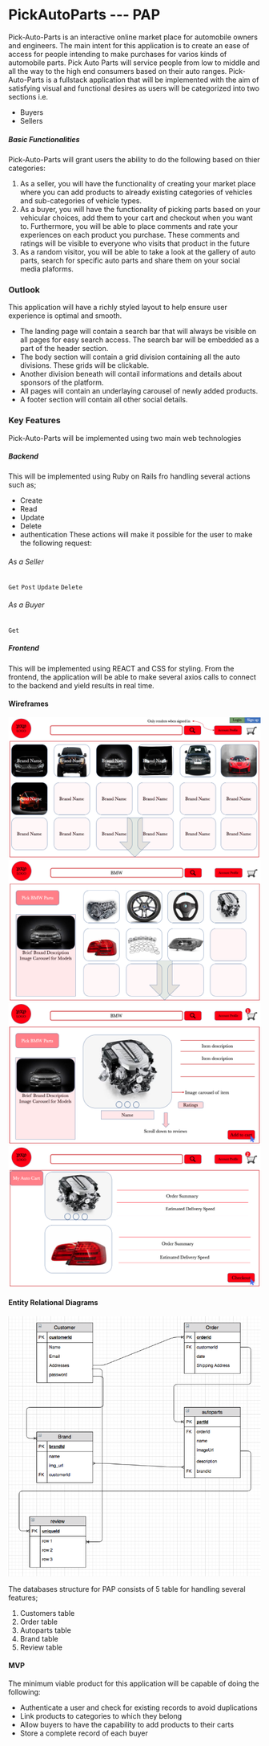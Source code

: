 # PickAutoParts --- PAP

Pick-Auto-Parts is an interactive online market place for automobile owners and engineers. The main intent for this application is to create an ease of access for people intending to make purchases for varios kinds of automobile parts. Pick Auto Parts will service people from low to middle and all the way to the high end consumers based on their auto ranges.
Pick-Auto-Parts is a fullstack application that will be implemented with the aim of satisfying visual and functional desires as users will be categorized into two sections i.e.

- Buyers
- Sellers

##### Basic Functionalities

Pick-Auto-Parts will grant users the ability to do the following based on thier categories:

1. As a seller, you will have the functionality of creating your market place where you can add products to already existing categories of vehicles and sub-categories of vehicle types.
2. As a buyer, you will have the functionality of picking parts based on your vehicular choices, add them to your cart and checkout when you want to. Furthermore, you will be able to place comments and rate your experiences on each product you purchase. These comments and ratings will be visible to everyone who visits that product in the future
3. As a random visitor, you will be able to take a look at the gallery of auto parts, search for specific auto parts and share them on your social media plaforms.

### Outlook

This application will have a richly styled layout to help ensure user experience is optimal and smooth.

- The landing page will contain a search bar that will always be visible on all pages for easy search access. The search bar will be embedded as a part of the header section.
- The body section will contain a grid division containing all the auto divisions. These grids will be clickable.
- Another division beneath will contail informations and details about sponsors of the platform.
- All pages will contain an underlaying carousel of newly added products.
- A footer section will contain all other social details.

### Key Features

Pick-Auto-Parts will be implemented using two main web technologies

##### Backend

This will be implemented using Ruby on Rails fro handling several actions such as;

- Create
- Read
- Update
- Delete
- authentication
  These actions will make it possible for the user to make the following request:

###### As a Seller

`Get`
`Post`
`Update`
`Delete`

###### As a Buyer

`Get`

##### Frontend

This will be implemented using REACT and CSS for styling. From the frontend, the application will be able to make several axios calls to connect to the backend and yield results in real time.

#### Wireframes

![Landing Page](./images/image1.png)
![Searched](./images/image2.png)
![Item](./images/image3.png)
![Cart](./images/image4.png)

#### Entity Relational Diagrams

![ERD](./images/ERD.png)

The databases structure for PAP consists of 5 table for handling several features;
1) Customers table
2) Order table
3) Autoparts table
4) Brand table
5) Review table

#### MVP

The minimum viable product for this application will be capable of doing the following:

- Authenticate a user and check for existing records to avoid duplications
- Link products to categories to which they belong
- Allow buyers to have the capability to add products to their carts
- Store a complete record of each buyer

